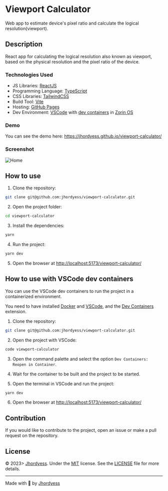 # Viewport Calculator

Web app to estimate device's pixel ratio and calculate the logical resolution(viewport).

## Description

React app for calculating the logical resolution also known as viewport, based on the physical resolution and the pixel ratio of the device.

### Technologies Used

- JS Libraries: [ReactJS](https://reactjs.org/)
- Programming Language: [TypeScript](https://www.typescriptlang.org/)
- CSS Libraries: [TailwindCSS](https://tailwindcss.com/)
- Build Tool: [Vite](https://vitejs.dev/)
- Hosting: [GitHub Pages](https://pages.github.com/)
- Dev Environment: [VSCode](https://code.visualstudio.com/) with [dev containers](https://code.visualstudio.com/docs/remote/containers) in [Zorin OS](https://zorinos.com/)

### Demo

You can see the demo here: <https://jhordyess.github.io/viewport-calculator/>

### Screenshot

![Home](https://res.cloudinary.com/jhordyess/image/upload/v1697240631/viewport-calculator/home.png)

## How to use

1. Clone the repository:

```bash
git clone git@github.com:jhordyess/viewport-calculator.git
```

2. Open the project folder:

```bash
cd viewport-calculator
```

3. Install the dependencies:

```bash
yarn
```

4. Run the project:

```bash
yarn dev
```

5. Open the browser at <http://localhost:5173/viewport-calculator/>

## How to use with VSCode dev containers

You can use the VSCode dev containers to run the project in a containerized environment.

You need to have installed [Docker](https://www.docker.com/) and [VSCode](https://code.visualstudio.com/), and the [Dev Containers](https://marketplace.visualstudio.com/items?itemName=ms-vscode-remote.remote-containers) extension.

1. Clone the repository:

```bash
git clone git@github.com:jhordyess/viewport-calculator.git
```

2. Open the project with VSCode:

```bash
code viewport-calculator
```

3. Open the command palette and select the option `Dev Containers: Reopen in Container`.

4. Wait for the container to be built and the project to be started.

5. Open the terminal in VSCode and run the project:

```bash
yarn dev
```

6. Open the browser at <http://localhost:5173/viewport-calculator/>

## Contribution

If you would like to contribute to the project, open an issue or make a pull request on the repository.

## License

© 2023> [Jhordyess](https://github.com/jhordyess). Under the [MIT](https://choosealicense.com/licenses/mit/) license. See the [LICENSE](./LICENSE) file for more details.

---

Made with 💪 by [Jhordyess](https://www.jhordyess.com/)
